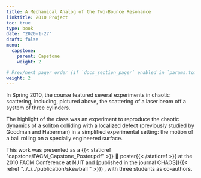 ```yaml
---
title: A Mechanical Analog of the Two-Bounce Resonance
linktitle: 2010 Project
toc: true
type: book
date: "2020-1-27"
draft: false
menu:
  capstone:
    parent: Capstone
    weight: 2

# Prev/next pager order (if `docs_section_pager` enabled in `params.toml`)
weight: 2
---
```


In Spring 2010, the course featured several experiments in chaotic scattering, including, pictured above, the scattering of a laser beam off a system of three cylinders.

The highlight of the class was an experiment to reproduce the chaotic dynamics of a soliton colliding with a localized defect (previously studied by Goodman and Haberman) in a simplified experimental setting: the motion of a ball rolling on a specially engineered surface.

This work was presented as a {{< staticref "capstone/FACM_Capstone_Poster.pdf" >}} 📄 poster{{< /staticref >}} at the 2010 FACM Conference at NJIT and [published in the journal CHAOS]({{< relref "../../../publication/skewball " >}}) , with three students as co-authors.